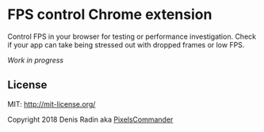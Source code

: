 FPS control Chrome extension
=======

Control FPS in your browser for testing or performance investigation. Check if your app can take being stressed out with dropped frames or low FPS.

*Work in progress*

License
-------
MIT: http://mit-license.org/

Copyright 2018 Denis Radin aka [PixelsCommander](http://pixelscommander.com)